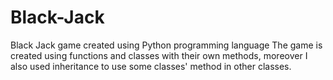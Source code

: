 # Black-Jack
Black Jack game created using Python programming language
The game is created using functions and classes with their own methods, moreover I also used inheritance to use some classes' method in other classes.
